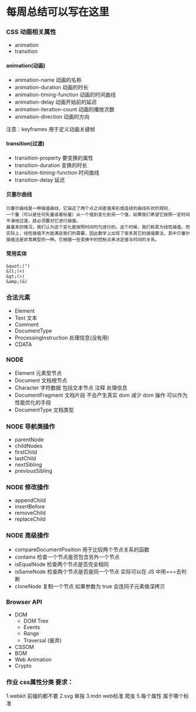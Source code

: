 # 每周总结可以写在这里


### CSS 动画相关属性

- animation
- transition

#### animation(动画)

- animation-name 动画的名称
- animation-duration 动画的时长
- animation-timing-function 动画的时间曲线
- animation-delay 动画开始前的延迟
- animation-iteration-count 动画的播放次数
- animation-direction 动画的方向

注意：keyframes 用于定义动画关键帧

#### transition(过渡)

- transition-property 要变换的属性
- transition-duration 变换的时长
- transition-timing-function 时间曲线
- transition-delay 延迟

#### 贝塞尔曲线

    贝塞尔曲线是一种插值曲线，它描述了两个点之间差值来形成连续的曲线形状的规则.
    一个量（可以是任何矢量或者标量）从一个值到变化到另一个值，如果我们希望它按照一定时间平滑地过渡，就必须要对它进行插值。
    最基本的情况，我们认为这个变化是按照时间均匀进行的，这个时候，我们称其为线性插值。而实际上，线性插值不大能满足我们的需要，因此数学上出现了很多其它的插值算法，其中贝塞尔插值法是非常典型的一种。它根据一些变换中的控制点来决定值与时间的关系。

#### 常用实体

    &quot;(")
    &lt;(<)
    &gt;(>)
    &amp;(&)

### 合法元素

- Element <tagName></tagName>
- Text 文本
- Comment <!--注释-->
- DocumentType <!Doctype html>
- ProcessingInstruction <?a1?> 处理信息(没有用)
- CDATA <![CDATA[]]>

### NODE

- Element 元素型节点
- Document 文档根节点
- Character 字符数据 包括文本节点 注释 处理信息
- DocumentFragment 文档片段 不会产生真实 dom 减少 dom 操作 可以作为性能优化的手段
- DocumentType 文档类型

### NODE 导航类操作

- parentNode
- childNodes
- firstChild
- lastChild
- nextSibling
- previousSibling

### NODE 修改操作

- appendChild
- insertBefore
- removeChild
- replaceChild

### NODE 高级操作

- compareDocumentPosition 用于比较两个节点关系的函数
- contains 检查一个节点是否包含另外一个节点
- isEqualNode 检查两个节点是否完全相同
- isSameNode 检查两个节点是否是同一个节点 实际可以在 JS 中用===去判断
- cloneNode 复制一个节点 如果参数为 true 会连同子元素做深拷贝

### Browser API

- DOM
  - DOM Tree
  - Events
  - Range
  - Traversal (废弃)
- CSSOM
- BOM
- Web Animation
- Crypto


### 作业 css属性分类 要求：
1.webkit 前缀的都不要
2.svg 单独
3.mdn web标准 爬虫
5.每个属性 属于哪个标准

